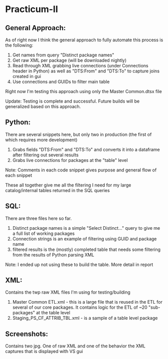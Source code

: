 # Practicum-II

## General Approach:
As of right now I think the general approach to fully automate this process is the following:
1. Get names from query "Distinct package names"
2. Get raw XML per package (will be downloaded nightly)
3. Read through XML grabbing live connections (under Connections header in Python) as well as "DTS:From" and "DTS:To" to capture joins created in gui
4. Use connections and GUIDs to filter main table

Right now I'm testing this approach using only the Master Common.dtsx file

Update: Testing is complete and successful.  Future builds will be generalized based on this approach.

## Python:
There are several snippets here, but only two in production (the first of which requires more development)
1. Grabs fields "DTS:From" and "DTS:To" and converts it into a dataframe after filtering out several results
2. Grabs live connections for packages at the "table" level

Note: Comments in each code snippet gives purpose and general flow of each snippet

These all together give me all the filtering I need for my large catalog/internal tables returned in the SQL queries

## SQL:
There are three files here so far.
1. Distinct package names is a simple "Select Distinct..." query to give me a full list of working packages
2. Connection strings is an example of filtering using GUID and package name
3. filtered results is the (mostly) completed table that needs some filtering from the results of Python parsing XML

Note: I ended up not using these to build the table.  More detail in report

## XML:
Contains the twp raw XML files I'm using for testing/building
1. Master Common ETL.xml - this is a large file that is reused in the ETL for several of our core packages.  It contains logic for the ETL of ~20 "sub-packages" at the table level
2. Staging_PS_CF_ATTRIB_TBL.xml - is a sample of a table level package

## Screenshots:
Contains two jpg.  One of raw XML and one of the behavior the XML captures that is displayed with VS gui
